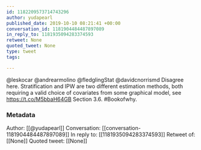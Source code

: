 ```yaml
---
id: 1182209573714743296
author: yudapearl
published_date: 2019-10-10 08:21:41 +00:00
conversation_id: 1181904484487897089
in_reply_to: 1181935094283374593
retweet: None
quoted_tweet: None
type: tweet
tags:

---
```


@leskocar @andrearmolino @fledglingStat @davidcnorrismd Disagree here. Stratification and IPW are two different estimation methods, both requiring a valid choice of covariates from some graphical model, see  https://t.co/M5bbaH64GB Section 3.6. #Bookofwhy.

### Metadata

Author: [[@yudapearl]]
Conversation: [[conversation-1181904484487897089]]
In reply to: [[1181935094283374593]]
Retweet of: [[None]]
Quoted tweet: [[None]]
